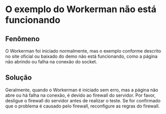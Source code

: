 # O exemplo do Workerman não está funcionando

## Fenômeno
O Workerman foi iniciado normalmente, mas o exemplo conforme descrito no site oficial ou baixado do demo não está funcionando, como a página não abrindo ou falha na conexão do socket.

## Solução
Geralmente, quando o Workerman é iniciado sem erro, mas a página não abre ou há falha na conexão, é devido ao firewall do servidor. Por favor, desligue o firewall do servidor antes de realizar o teste. Se for confirmado que o problema é causado pelo firewall, reconfigure as regras do firewall.

